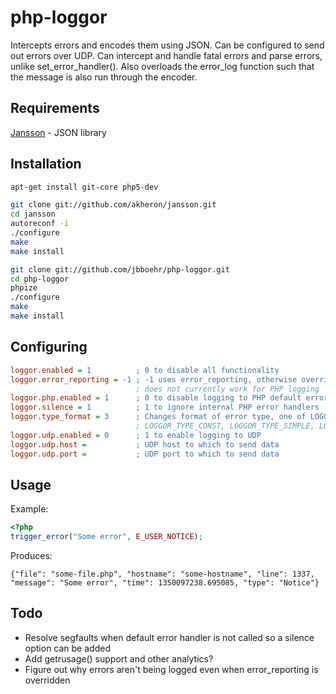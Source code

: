php-loggor
==========

Intercepts errors and encodes them using JSON. Can be configured to send out 
errors over UDP. Can intercept and handle fatal errors and parse errors, unlike 
set_error_handler(). Also overloads the error_log function such that the message
is also run through the encoder.

Requirements
--------------------------------------------------------------------------------

[Jansson](https://github.com/akheron/jansson) - JSON library

Installation
--------------------------------------------------------------------------------

```bash
apt-get install git-core php5-dev
```

```bash
git clone git://github.com/akheron/jansson.git
cd jansson
autoreconf -i
./configure
make
make install
```

```bash
git clone git://github.com/jbboehr/php-loggor.git
cd php-loggor
phpize
./configure
make
make install
```

Configuring
--------------------------------------------------------------------------------

```ini
loggor.enabled = 1          ; 0 to disable all functionality
loggor.error_reporting = -1 ; -1 uses error_reporting, otherwise overrides handling
                            ; does not currently work for PHP logging
loggor.php.enabled = 1      ; 0 to disable logging to PHP default error handler
loggor.silence = 1          ; 1 to ignore internal PHP error handlers
loggor.type_format = 3      ; Changes format of error type, one of LOGGOR_TYPE_INT, 
                            ; LOGGOR_TYPE_CONST, LOGGOR_TYPE_SIMPLE, LOGGOR_TYPE_STRING
loggor.udp.enabled = 0      ; 1 to enable logging to UDP
loggor.udp.host =           ; UDP host to which to send data
loggor.udp.port =           ; UDP port to which to send data
```

Usage
--------------------------------------------------------------------------------

Example:

```php
<?php
trigger_error("Some error", E_USER_NOTICE);
```

Produces:

```text
{"file": "some-file.php", "hostname": "some-hostname", "line": 1337, "message": "Some error", "time": 1350097238.695085, "type": "Notice"}
```

Todo
--------------------------------------------------------------------------------

* Resolve segfaults when default error handler is not called so a silence option can be added
* Add getrusage() support and other analytics?
* Figure out why errors aren't being logged even when error_reporting is overridden
